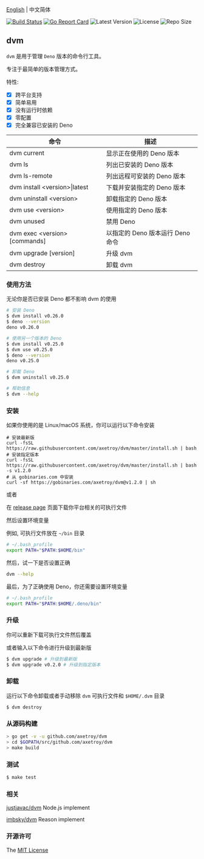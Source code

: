 [English](README.md) | 中文简体

[![Build Status](https://github.com/axetroy/dvm/workflows/test/badge.svg)](https://github.com/axetroy/dvm/actions)
[![Go Report Card](https://goreportcard.com/badge/github.com/axetroy/dvm)](https://goreportcard.com/report/github.com/axetroy/dvm)
![Latest Version](https://img.shields.io/github/v/release/axetroy/dvm.svg)
![License](https://img.shields.io/github/license/axetroy/dvm.svg)
![Repo Size](https://img.shields.io/github/repo-size/axetroy/dvm.svg)

## dvm

`dvm` 是用于管理 `Deno` 版本的命令行工具。

专注于最简单的版本管理方式。

特性:

- [x] 跨平台支持
- [x] 简单易用
- [x] 没有运行时依赖
- [x] 零配置
- [x] 完全兼容已安装的 Deno

| 命令                            | 描述                             |
| ------------------------------- | -------------------------------- |
| dvm current                     | 显示正在使用的 Deno 版本         |
| dvm ls                          | 列出已安装的 Deno 版本           |
| dvm ls-remote                   | 列出远程可安装的 Deno 版本       |
| dvm install \<version\>\|latest | 下载并安装指定的 Deno 版本       |
| dvm uninstall \<version\>       | 卸载指定的 Deno 版本             |
| dvm use \<version\>             | 使用指定的 Deno 版本             |
| dvm unused                      | 禁用 Deno                        |
| dvm exec \<version\> [commands] | 以指定的 Deno 版本运行 Deno 命令 |
| dvm upgrade [version]           | 升级 dvm                         |
| dvm destroy                     | 卸载 dvm                         |

### 使用方法

无论你是否已安装 Deno 都不影响 dvm 的使用

```bash
# 安装 Deno
$ dvm install v0.26.0
$ deno --version
deno v0.26.0

# 使用另一个版本的 Deno
$ dvm install v0.25.0
$ dvm use v0.25.0
$ deno --version
deno v0.25.0

# 卸载 Deno
$ dvm uninstall v0.25.0

# 帮助信息
$ dvm --help
```

### 安装

如果你使用的是 Linux/macOS 系统，你可以运行以下命令安装

```shell
# 安装最新版
curl -fsSL https://raw.githubusercontent.com/axetroy/dvm/master/install.sh | bash
# 安装指定版本
curl -fsSL https://raw.githubusercontent.com/axetroy/dvm/master/install.sh | bash -s v1.2.0
# 从 gobinaries.com 中安装
curl -sf https://gobinaries.com/axetroy/dvm@v1.2.0 | sh
```

或者

在 [release page](https://github.com/axetroy/dvm/releases) 页面下载你平台相关的可执行文件

然后设置环境变量

例如, 可执行文件放在 `~/bin` 目录

```bash
# ~/.bash_profile
export PATH="$PATH:$HOME/bin"
```

然后，试一下是否设置正确

```bash
dvm --help
```

最后，为了正确使用 Deno，你还需要设置环境变量

```bash
# ~/.bash_profile
export PATH="$PATH:$HOME/.deno/bin"
```

### 升级

你可以重新下载可执行文件然后覆盖

或者输入以下命令进行升级到最新版

```bash
$ dvm upgrade # 升级到最新版
$ dvm upgrade v0.2.0 # 升级到指定版本
```

### 卸载

运行以下命令卸载或者手动移除 `dvm` 可执行文件和 `$HOME/.dvm` 目录

```shell
$ dvm destroy
```

### 从源码构建

```bash
> go get -v -u github.com/axetroy/dvm
> cd $GOPATH/src/github.com/axetroy/dvm
> make build
```

### 测试

```bash
$ make test
```

### 相关

[justjavac/dvm](https://github.com/justjavac/dvm) Node.js implement

[imbsky/dvm](https://github.com/imbsky/dvm) Reason implement

### 开源许可

The [MIT License](LICENSE)
